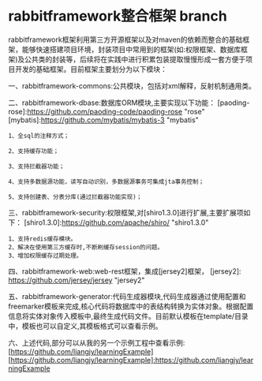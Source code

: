 # rabbitframework整合框架 branch
rabbitframework框架利用第三方开源框架以及对maven的依赖而整合的基础框架，能够快速搭建项目环境，封装项目中常用到的框架(如:权限框架、数据库框架)及公共类的封装等，后续将在实践中进行积累包装提取慢慢形成一套方便于项目开发的基础框架。目前框架主要划分为以下模块：

一、rabbitframework-commons:公共模块，包括对xml解释，反射机制通用类。

二、rabbitframework-dbase:数据库ORM模块,主要实现以下功能：
[paoding-rose]:https://github.com/paoding-code/paoding-rose "rose"
[mybatis]:https://github.com/mybatis/mybatis-3 "mybatis"

	1、全sql的注释方式；
	
	2、支持缓存功能；
	
	3、支持拦截器功能；
	
	4、支持多数据源功能，读写自动识别，多数据源事务可集成jta事务控制；
	
	5、支持创建表、分表分库(通过拦截器功能实现)；

三、rabbitframework-security:权限框架,对[shiro1.3.0]进行扩展,主要扩展项如下：
[shiro1.3.0]:https://github.com/apache/shiro/ "shiro1.3.0"

    1、支持redis缓存模块。
    2、解决在使用第三方缓存时,不断刷缓存session的问题。
    3、增加权限缓存过期处理。
    

四、rabbitframework-web:web-rest框架，集成[jersey2]框架，
[jersey2]: https://github.com/jersey/jersey "jersey2"

五、rabbitframework-generator:代码生成器模块,代码生成器通过使用配置和freemarker模板来完成,核心代码将数据库中的表结构转换为实体对象。根据配置信息将实体对象传入模板中,最终生成代码文件。目前默认模板在template/目录中，模板也可以自定义,其模板格式可以查看示例。

六、上述代码,部分可以从我的另一个示例工程中查看示例:[https://github.com/liangjy/learningExample]
[https://github.com/liangjy/learningExample]:https://github.com/liangjy/learningExample